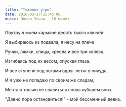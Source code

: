 ```yaml
---
title: "Тяжелое утро"
date: 2010-03-17T15:46:00
music: Океан Эльзы - 18 минут
---
```


Поутру в моем кармане десять тысяч ключей.

Я выбираюсь из подвала, я несу на плече

Ручки, лямки, спицы, кресла и все три колеса,

Изгибаясь под их весом, опуская глаза.



И все ступени под ногами вдруг летят в никуда,

И я уже не попадаю по своим же следам,

Мечтаю только не свалиться снова кубарем вниз.

"Давно пора остановиться!" - мой бессменный девиз.
